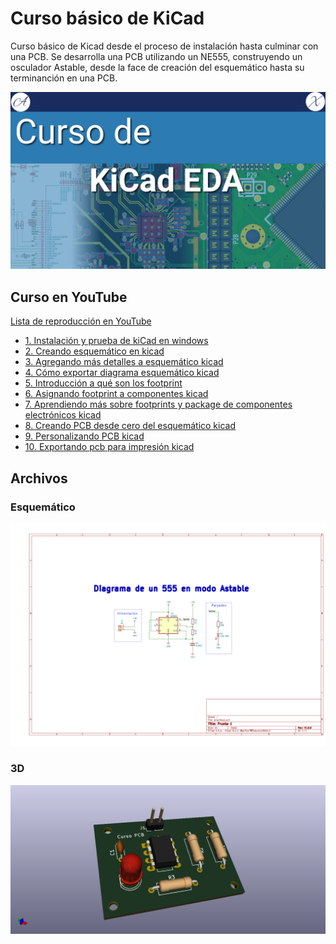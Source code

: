 # Curso básico de KiCad

Curso básico de Kicad desde el proceso de instalación hasta culminar con una PCB.
Se desarrolla una PCB utilizando un NE555, construyendo un osculador Astable, desde la face de creación del esquemático hasta su terminanción en una PCB.

![portada](thumbs/curso_kicad.png)

## Curso en YouTube

[Lista de reproducción en YouTube](https://www.youtube.com/playlist?list=PLE7RuMYW0W5Di71-aiWNUxpenKBAk5KDZ)

- [1. Instalación y prueba de kiCad en windows](https://youtu.be/QeJxQIdk3iI)
- [2. Creando esquemático en kicad](https://youtu.be/BZhZgBaz_h0)
- [3. Agregando más detalles a esquemático kicad](https://youtu.be/TywXVqaktTU)
- [4. Cómo exportar diagrama esquemático kicad](https://youtu.be/NpxuoHJrbj8)
- [5. Introducción a qué son los footprint](https://youtu.be/b3a9KcL0cfA)
- [6. Asignando footprint a componentes kicad](https://youtu.be/LjzxLj3viCg)
- [7. Aprendiendo más sobre footprints y package de componentes electrónicos kicad](https://youtu.be/rXnbt5xWTdQ)
- [8. Creando PCB desde cero del esquemático kicad](https://youtu.be/4rYowXPnbXY)
- [9. Personalizando PCB kicad](https://youtu.be/jkqt4m4lfhA)
- [10. Exportando pcb para impresión kicad](https://youtu.be/TpHnDHIXOLU)

## Archivos

### Esquemático

![Esquemático](./sch.png)

### 3D

![PCB](./3D.png)
